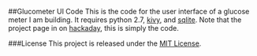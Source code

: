 ##Glucometer UI Code
This is the code for the user interface of a glucose meter I am building.  It requires python 2.7, [kivy](https://kivy.org/#home), and [sqlite](https://www.sqlite.org).
Note that the project page in on [hackaday](https://hackaday.io/project/12778-raspberry-pi-glucometer), this is simply the code.

###License
This project is released under the [MIT License](https://opensource.org/licenses/MIT).
